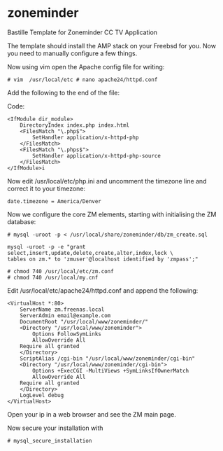 # zoneminder
Bastille Template for Zoneminder CC TV Application

The template should install the AMP stack on your Freebsd for you. Now you need to
manually configure a few things.

Now using vim open the Apache config file for writing:
	
	# vim  /usr/local/etc # nano apache24/httpd.conf

Add the following to the end of the file:

 Code:

	<IfModule dir_module>
		DirectoryIndex index.php index.html
		<FilesMatch "\.php$">
			SetHandler application/x-httpd-php
		</FilesMatch>
		<FilesMatch "\.phps$">
			SetHandler application/x-httpd-php-source
		</FilesMatch>
	</IfModule>i

Now edit /usr/local/etc/php.ini and uncomment the timezone line and correct it to your
timezone:

	date.timezone = America/Denver


Now we configure the core ZM elements, starting with initialising the ZM database:

	# mysql -uroot -p < /usr/local/share/zoneminder/db/zm_create.sql

	mysql -uroot -p -e "grant select,insert,update,delete,create,alter,index,lock \
	tables on zm.* to 'zmuser'@localhost identified by 'zmpass';"

	# chmod 740 /usr/local/etc/zm.conf
	# chmod 740 /usr/local/my.cnf

Edit /usr/local/etc/apache24/httpd.conf and append the following:

	<VirtualHost *:80>
		ServerName zm.freenas.local
		ServerAdmin email@example.com
		DocumentRoot "/usr/local/www/zoneminder/"
		<Directory "/usr/local/www/zoneminder">
			Options FollowSymLinks
			AllowOverride All
		Require all granted
		</Directory>
		ScriptAlias /cgi-bin "/usr/local/www/zoneminder/cgi-bin"
		<Directory "/usr/local/www/zoneminder/cgi-bin">
			Options +ExecCGI -MultiViews +SymLinksIfOwnerMatch
			AllowOverride All
		Require all granted
		</Directory>
		LogLevel debug
	</VirtualHost>



Open your ip in a web browser and see the ZM main page.

Now secure your installation with 

	# mysql_secure_installation



